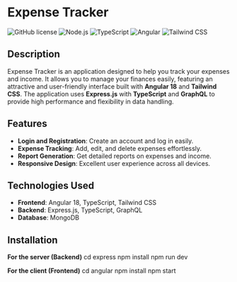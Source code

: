 # Expense Tracker

![GitHub license](https://img.shields.io/badge/license-MIT-blue.svg)
![Node.js](https://img.shields.io/badge/Node.js-v16.0.0-brightgreen)
![TypeScript](https://img.shields.io/badge/TypeScript-v4.5.0-blue)
![Angular](https://img.shields.io/badge/Angular-v18.0.0-red)
![Tailwind CSS](https://img.shields.io/badge/Tailwind%20CSS-v2.2.19-blue)

## Description

Expense Tracker is an application designed to help you track your expenses and income. It allows you to manage your finances easily, featuring an attractive and user-friendly interface built with **Angular 18** and **Tailwind CSS**. The application uses **Express.js** with **TypeScript** and **GraphQL** to provide high performance and flexibility in data handling.

## Features

- **Login and Registration**: Create an account and log in easily.
- **Expense Tracking**: Add, edit, and delete expenses effortlessly.
- **Report Generation**: Get detailed reports on expenses and income.
- **Responsive Design**: Excellent user experience across all devices.

## Technologies Used

- **Frontend**: Angular 18, TypeScript, Tailwind CSS
- **Backend**: Express.js, TypeScript, GraphQL
- **Database**: MongoDB

## Installation

**For the server (Backend)**
cd express
npm install
npm run dev

**For the client (Frontend)**
cd angular
npm install
npm start
